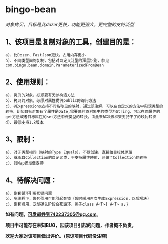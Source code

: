 # bingo-bean
*对象拷贝，目标是比dozer更快，功能更强大，更完整的支持泛型*
## 1、该项目是复制对象的工具，创建目的是：
    a)、比Dozer、FastJson更快，占用内存更小
    b)、不同类型间的复制，包括对自定义泛型的深层识别，参见com.bingo.bean.domain.ParameterizedFromBean
## 2、使用规则：
    a)、拷贝的对象，必须要有无参构造方法
    b)、拷贝的对象，必须对属性提供public的访问方法
    c)、@Expressions支持不同名称见的映射，通过该注解，可以在自定义的方法中实现类型的转换，比如目标对象有个属性是Date,需要映射原对象中的类型为String，可以在原属性的get方法或者目标属性的set方法中做类型的转换，由此来解决该框架支持不了的映射转换
    d)、最低支持1.8版本
## 3、限制：
    a)、对于类型相同（映射的Type Equals），不做创建，直接给目标付原值
    b)、继承自Collection的自定义类，不支持属性映射，只做了Collection的转换
    c)、对Map还没做支持
## 4、待解决问题：
    a)、嵌套循环引用死锁问题
    b)、多线程下，嵌套引用可能引起死锁（暂时采用再次生成Expression，以后解决）
    c)、嵌套引用，泛型确认阶段会死循环，例子class A<T>{ A<T> a;}
**如有问题，可发邮件到742237305@qq.com。**   

**项目中可能存在未知BUG，因该项目引起的问题，作者概不负责。**  

**欢迎大家对该项目做出评价。(原谅项目代码没注释)**
